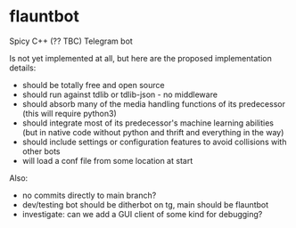 # flauntbot
Spicy C++ (?? TBC) Telegram bot

Is not yet implemented at all, but here are the proposed implementation details:
- should be totally free and open source
- should run against tdlib or tdlib-json - no middleware
- should absorb many of the media handling functions of its predecessor (this will require python3)
- should integrate most of its predecessor's machine learning abilities (but in native code without python and thrift and everything in the way)
- should include settings or configuration features to avoid collisions with other bots
- will load a conf file from some location at start


Also:
- no commits directly to main branch?
- dev/testing bot should be ditherbot on tg, main should be flauntbot
- investigate: can we add a GUI client of some kind for debugging?
